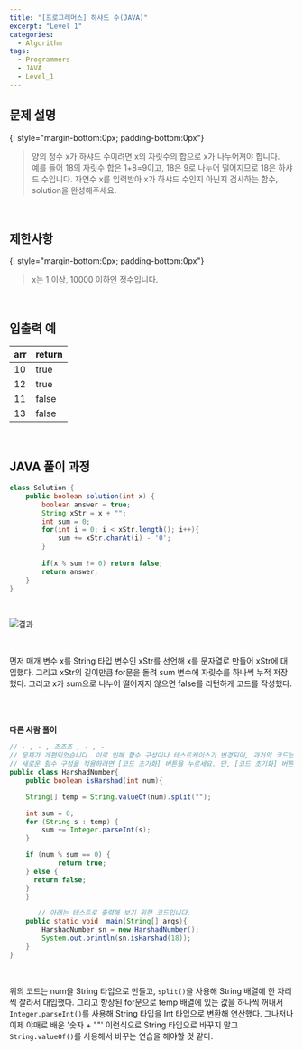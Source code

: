 ```yaml
---
title: "[프로그래머스] 하샤드 수(JAVA)"
excerpt: "Level 1"
categories: 
  - Algorithm
tags: 
  - Programmers
  - JAVA
  - Level_1
---
```


## 문제 설명
{: style="margin-bottom:0px; padding-bottom:0px"}

> 양의 정수 x가 하샤드 수이려면 x의 자릿수의 합으로 x가 나누어져야 합니다. <br> 예를 들어 18의 자릿수 합은 1+8=9이고, 18은 9로 나누어 떨어지므로 18은 하샤드 수입니다. 자연수 x를 입력받아 x가 하샤드 수인지 아닌지 검사하는 함수, solution을 완성해주세요.
<br>

## 제한사항
{: style="margin-bottom:0px; padding-bottom:0px"}
> x는 1 이상, 10000 이하인 정수입니다.
<br>

## 입출력 예

|arr|return|
|:------|:------|
|10|true|
|12|true|
|11|false|
|13|false|


<br>

## JAVA 풀이 과정

```java
class Solution {
    public boolean solution(int x) {
        boolean answer = true;
        String xStr = x + "";
        int sum = 0;
        for(int i = 0; i < xStr.length(); i++){
            sum += xStr.charAt(i) - '0';
        }
        
        if(x % sum != 0) return false;
        return answer;
    }
}
```

<br>

![결과](https://user-images.githubusercontent.com/70805241/117560931-3510a680-b0cd-11eb-993f-6741d5f3dec8.png)


<br>

먼저 매개 변수 x를 String 타입 변수인 xStr를 선언해 x를 문자열로 만들어 xStr에 대입했다. 그리고 xStr의 길이만큼 for문을 돌려 sum 변수에 자릿수를 하나씩 누적 저장했다. 그리고 x가 sum으로 나누어 떨어지지 않으면 false를 리턴하게 코드를 작성했다.

<br><br>


**다른 사람 풀이** <br>

```java
// - , - , 조조조 , - , -
// 문제가 개편되었습니다. 이로 인해 함수 구성이나 테스트케이스가 변경되어, 과거의 코드는 동작하지 않을 수 있습니다.
// 새로운 함수 구성을 적용하려면 [코드 초기화] 버튼을 누르세요. 단, [코드 초기화] 버튼을 누르면 작성 중인 코드는 사라집니다.
public class HarshadNumber{
    public boolean isHarshad(int num){

    String[] temp = String.valueOf(num).split("");

    int sum = 0;
    for (String s : temp) {
        sum += Integer.parseInt(s);
    }

    if (num % sum == 0) {
            return true;
    } else {
      return false;
    }
    }

       // 아래는 테스트로 출력해 보기 위한 코드입니다.
    public static void  main(String[] args){
        HarshadNumber sn = new HarshadNumber();
        System.out.println(sn.isHarshad(18));
    }
}
```

<br>

위의 코드는 num을 String 타입으로 만들고, `split()`을 사용해 String 배열에 한 자리씩 잘라서 대입했다. 그리고 향상된 for문으로 temp 배열에 있는 값을 하나씩 꺼내서 `Integer.parseInt()`를 사용해 String 타입을 Int 타입으로 변환해 연산했다. 그나저나 이제 야매로 배운 '숫자 + ""' 이런식으로 String 타입으로 바꾸지 말고 `String.valueOf()`를 사용해서 바꾸는 연습을 해야할 것 같다.